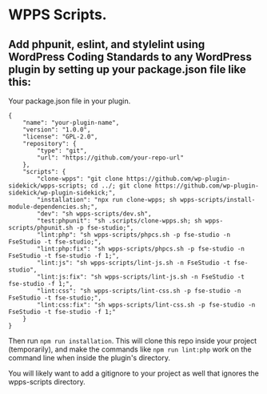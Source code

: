 # WPPS Scripts.

## Add phpunit, eslint, and stylelint using WordPress Coding Standards to any WordPress plugin by setting up your package.json file like this:

Your package.json file in your plugin.
```
{
	"name": "your-plugin-name",
	"version": "1.0.0",
	"license": "GPL-2.0",
	"repository": {
		"type": "git",
		"url": "https://github.com/your-repo-url"
	},
	"scripts": {
		"clone-wpps": "git clone https://github.com/wp-plugin-sidekick/wpps-scripts; cd ../; git clone https://github.com/wp-plugin-sidekick/wp-plugin-sidekick;",
		"installation": "npx run clone-wpps; sh wpps-scripts/install-module-dependencies.sh;",
		"dev": "sh wpps-scripts/dev.sh",
		"test:phpunit": "sh .scripts/clone-wpps.sh; sh wpps-scripts/phpunit.sh -p fse-studio;",
		"lint:php": "sh wpps-scripts/phpcs.sh -p fse-studio -n FseStudio -t fse-studio;",
		"lint:php:fix": "sh wpps-scripts/phpcs.sh -p fse-studio -n FseStudio -t fse-studio -f 1;",
		"lint:js": "sh wpps-scripts/lint-js.sh -n FseStudio -t fse-studio",
		"lint:js:fix": "sh wpps-scripts/lint-js.sh -n FseStudio -t fse-studio -f 1;",
		"lint:css": "sh wpps-scripts/lint-css.sh -p fse-studio -n FseStudio -t fse-studio;",
		"lint:css:fix": "sh wpps-scripts/lint-css.sh -p fse-studio -n FseStudio -t fse-studio -f 1;"
	}
}
```

Then run `npm run installation`. This will clone this repo inside your project (temporarily), and make the commands like `npm run lint:php` work on the command line when inside the plugin's directory.

You will likely want to add a gitignore to your project as well that ignores the wpps-scripts directory.